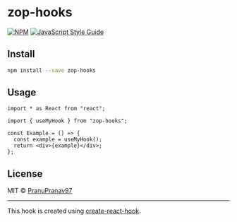 # zop-hooks

>

[![NPM](https://img.shields.io/npm/v/zop-hooks.svg)](https://www.npmjs.com/package/zop-hooks) [![JavaScript Style Guide](https://img.shields.io/badge/code_style-standard-brightgreen.svg)](https://standardjs.com)

## Install

```bash
npm install --save zop-hooks
```

## Usage

```tsx
import * as React from "react";

import { useMyHook } from "zop-hooks";

const Example = () => {
  const example = useMyHook();
  return <div>{example}</div>;
};
```

## License

MIT © [PranuPranav97](https://github.com/PranuPranav97)

---

This hook is created using [create-react-hook](https://github.com/hermanya/create-react-hook).
